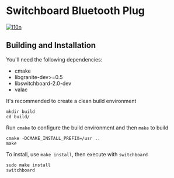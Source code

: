 # Switchboard Bluetooth Plug
[![l10n](https://l10n.elementary.io/widgets/switchboard/switchboard-plug-bluetooth/svg-badge.svg)](https://l10n.elementary.io/projects/switchboard/switchboard-plug-bluetooth)

## Building and Installation

You'll need the following dependencies:

* cmake
* libgranite-dev>=0.5
* libswitchboard-2.0-dev
* valac

It's recommended to create a clean build environment

    mkdir build
    cd build/
    
Run `cmake` to configure the build environment and then `make` to build

    cmake -DCMAKE_INSTALL_PREFIX=/usr ..
    make
    
To install, use `make install`, then execute with `switchboard`

    sudo make install
    switchboard

